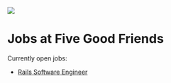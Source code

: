 ![](https://cloud.githubusercontent.com/assets/19860/18533550/2956aa6e-7b27-11e6-846e-43096e17ec25.png)

# Jobs at Five Good Friends

Currently open jobs:

* [Rails Software Engineer](/rails-software-engineer)
